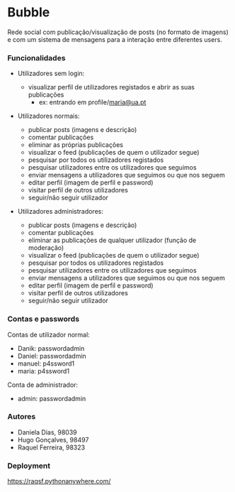 # Bubble

Rede social com publicação/visualização de posts (no formato de imagens) e com um sistema de mensagens para a interação entre diferentes users.

### Funcionalidades

- Utilizadores sem login:
    - visualizar perfil de utilizadores registados e abrir as suas publicações
      - ex: entrando em profile/maria@ua.pt


- Utilizadores normais:
  - publicar posts (imagens e descrição)
  - comentar publicações
  - eliminar as próprias publicações
  - visualizar o feed (publicações de quem o utilizador segue)
  - pesquisar por todos os utilizadores registados
  - pesquisar utilizadores entre os utilizadores que seguimos
  - enviar mensagens a utilizadores que seguimos ou que nos seguem
  - editar perfil (imagem de perfil e password)
  - visitar perfil de outros utilizadores
  - seguir/não seguir utilizador


- Utilizadores administradores:
  - publicar posts (imagens e descrição)
  - comentar publicações
  - eliminar as publicações de qualquer utilizador (função de moderação)
  - visualizar o feed (publicações de quem o utilizador segue)
  - pesquisar por todos os utilizadores registados
  - pesquisar utilizadores entre os utilizadores que seguimos
  - enviar mensagens a utilizadores que seguimos ou que nos seguem
  - editar perfil (imagem de perfil e password)
  - visitar perfil de outros utilizadores
  - seguir/não seguir utilizador


### Contas e passwords

Contas de utilizador normal:

- Danik: passwordadmin
- Daniel: passwordadmin
- manuel: p4ssword1
- maria: p4ssword1

Conta de administrador:

- admin: passwordadmin

### Autores

- Daniela Dias, 98039
- Hugo Gonçalves, 98497
- Raquel Ferreira, 98323

### Deployment
https://raqsf.pythonanywhere.com/